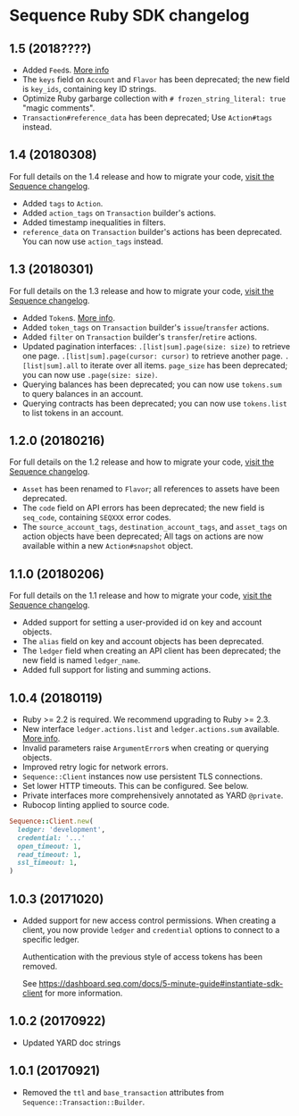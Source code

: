 # Sequence Ruby SDK changelog

## 1.5 (2018????)

* Added `Feed`s. [More info](https://dashboard.seq.com/docs/feeds)
* The `keys` field on `Account` and `Flavor` has been deprecated; the new field
  is `key_ids`, containing key ID strings.
* Optimize Ruby garbarge collection with
  `# frozen_string_literal: true` "magic comments".
* `Transaction#reference_data` has been deprecated; Use `Action#tags` instead.

## 1.4 (20180308)

For full details on the 1.4 release and how to migrate your code,
[visit the Sequence changelog](https://dashboard.seq.com/docs/changelog#release-v1-4).

* Added `tags` to `Action`.
* Added `action_tags` on `Transaction` builder's actions.
* Added timestamp inequalities in filters.
* `reference_data` on `Transaction` builder's actions has been deprecated. You
  can now use `action_tags` instead.

## 1.3 (20180301)

For full details on the 1.3 release and how to migrate your code,
[visit the Sequence changelog](https://dashboard.seq.com/docs/changelog#release-v1-3).

* Added `Token`s. [More info](https://dashboard.seq.com/docs/tokens).
* Added `token_tags` on `Transaction` builder's `issue`/`transfer` actions.
* Added `filter` on `Transaction` builder's `transfer`/`retire` actions.
* Updated pagination interfaces:
  `.[list|sum].page(size: size)` to retrieve one page.
  `.[list|sum].page(cursor: cursor)` to retrieve another page.
  `.[list|sum].all` to iterate over all items.
  `page_size` has been deprecated; you can now use `.page(size: size)`.
* Querying balances has been deprecated; you can now use `tokens.sum` to
  query balances in an account.
* Querying contracts has been deprecated; you can now use `tokens.list` to
  list tokens in an account.

## 1.2.0 (20180216)

For full details on the 1.2 release and how to migrate your code,
[visit the Sequence changelog](https://dashboard.seq.com/docs/changelog#release-v1-2).

* `Asset` has been renamed to `Flavor`; all references to assets have been
  deprecated.
* The `code` field on API errors has been deprecated; the new field is
  `seq_code`, containing `SEQXXX` error codes.
* The `source_account_tags`, `destination_account_tags`, and `asset_tags` on
  action objects have been deprecated; All tags on actions are now available
  within a new `Action#snapshot` object.

## 1.1.0 (20180206)

For full details on the 1.1 release and how to migrate your code,
[visit the Sequence changelog](https://dashboard.seq.com/docs/changelog#release-v1-1).

* Added support for setting a user-provided id on key and account objects.
* The `alias` field on key and account objects has been deprecated.
* The `ledger` field when creating an API client has been deprecated; the new
  field is named `ledger_name`.
* Added full support for listing and summing actions.

## 1.0.4 (20180119)

* Ruby >= 2.2 is required. We recommend upgrading to Ruby >= 2.3.
* New interface `ledger.actions.list` and `ledger.actions.sum` available.
  [More info](https://dashboard.seq.com/docs/actions).
* Invalid parameters raise `ArgumentError`s when creating or querying objects.
* Improved retry logic for network errors.
* `Sequence::Client` instances now use persistent TLS connections.
* Set lower HTTP timeouts. This can be configured. See below.
* Private interfaces more comprehensively annotated as YARD `@private`.
* Rubocop linting applied to source code.

```ruby
Sequence::Client.new(
  ledger: 'development',
  credential: '...'
  open_timeout: 1,
  read_timeout: 1,
  ssl_timeout: 1,
)
```

## 1.0.3 (20171020)

* Added support for new access control permissions. When creating a client, you
  now provide `ledger` and `credential` options to connect to a
  specific ledger.

  Authentication with the previous style of access tokens has been removed.

  See https://dashboard.seq.com/docs/5-minute-guide#instantiate-sdk-client for
  more information.

## 1.0.2 (20170922)

* Updated YARD doc strings

## 1.0.1 (20170921)

* Removed the `ttl` and `base_transaction` attributes from `Sequence::Transaction::Builder`.
